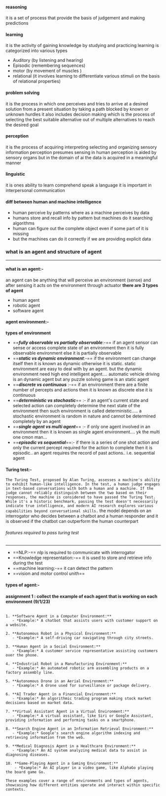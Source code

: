 #### reasoning
it is a set of process that provide the basis of judgement and making predictions

#### learning
it is the activity of gaining knowledge by studying and practicing 
learning is categorized into various types 
- Auditory (by listening and hearing)
- Episodic (remembering sequences)
- motor (by movement of muscles )
- relational (it involves learning to differentiate various stimuli on the basis of relational properties)

#### problem solving
it is the process in which one perceives and tries to arrive at a desired solution from a present situation by taking a path blocked by known or unknown hurdles 
it also includes decision making which is the process of selecting the best suitable alternative out of multiple alternatives to reach the desired goal
#### perception
it is the process of acquiring interpreting selecting and organizing sensory information
perception presumes sensing in human perception is aided by sensory organs
but in the domain of ai the data is acquired in a meaningful manner

#### linguistic
it is ones ability to learn comprehend speak a language
it is important in interpersonal communication

#### diff between human and machine intelligence
- human perceive by patterns where as a machine perceives by data
- humans store and recall info by pattern but machines do it searching algorithms
- human can figure out the complete object even if some part of it is missing
- but the machines can do it correctly if we are providing explicit data 

### what is an agent and structure of agent
** **
#### what is an agent:-
an agent can be anything that will perceive an environment (sense)
and after sensing it acts on the environment
through actuator
**there are 3 types of agent**
- human agent
- robotic agent
- software agent

#### agent environment:-
**types of environment**
- ==***fully observable vs partially observable***:-==  if an agent sensor can sense or access complete state of an environment then it is fully observable environment else it is partially observable 
- ==***static vs dynamic environment***:-== if the environment can change itself then it is known as dynamic otherwise it is static. static environment are easy to deal with by an agent. but the dynamic environment need high end intelligent agent.... automatic vehicle driving is an dynamic agent but any puzzle solving game is an static agent
- ==***discrete vs continuous*** :-==  if an environment there are a finite number of percepts and actions then it is known as discrete else it is continuous 
- ==***deterministic vs stochastic***== :- if an agent's current state and selected action can completely determine the next state of the environment then such environment is called deterministic..... a stochastic environment is random in nature and cannot be determined completely by an agent  
- ==***single agent vs multi agent***== :-  if only one agent involved in an environment then it is known as single agent environment.... yk the multi one cmon man...
- ==***episodic vs sequential***==:-  if there is a series of one shot action and only the current percept required for the action to complete then it is episodic.. an agent requires the record of past actions.. i.e. sequential agent
#### Turing test:- 
`The Turing Test, proposed by Alan Turing, assesses a machine's ability to exhibit human-like intelligence. In the test, a human judge engages in text-based conversations with both a human and a machine. If the judge cannot reliably distinguish between the two based on their responses, the machine is considered to have passed the Turing Test. While it's a historic benchmark, passing the test doesn't necessarily indicate true intelligence, and modern AI research explores various capabilities beyond conversational skills.`
the model depends on an interrogator who decides between a chatbot and a human responder and it is observed if the chatbot can outperform the human counterpart 

###### features required to pass turing test
---
- ==NLP:-== nlp is required to communicate with interrogator 
- ==Knowledge representation:-== it is used to store and retrieve info during the test
- ==machine learning:-== it can detect the pattern
- ==vision and motor control unith==
#### types of agent:-




#### assignment 1 : collect the example of each agent that is working on each environment (9/1/23)
```It seems like you're referring to different types of agents that operate in specific environments. Agents can be various entities, such as software programs, robots, or even humans, that interact with and operate in specific environments. Here are examples of different agents in various environments:

1. **Software Agent in a Computer Environment:**
   - *Example:* A chatbot that assists users with customer support on a website.

2. **Autonomous Robot in a Physical Environment:**
   - *Example:* A self-driving car navigating through city streets.

3. **Human Agent in a Social Environment:**
   - *Example:* A customer service representative assisting customers over the phone.

4. **Industrial Robot in a Manufacturing Environment:**
   - *Example:* An automated robotic arm assembling products on a factory assembly line.

5. **Autonomous Drone in an Aerial Environment:**
   - *Example:* A drone used for surveillance or package delivery.

6. **AI Trader Agent in a Financial Environment:**
   - *Example:* An algorithmic trading program making stock market decisions based on market data.

7. **Virtual Assistant Agent in a Virtual Environment:**
   - *Example:* A virtual assistant, like Siri or Google Assistant, providing information and performing tasks on a smartphone.

8. **Search Engine Agent in an Information Retrieval Environment:**
   - *Example:* Google's search engine algorithm indexing and retrieving information from the web.

9. **Medical Diagnosis Agent in a Healthcare Environment:**
   - *Example:* An AI system analyzing medical data to assist in diagnosing diseases.

10. **Game-Playing Agent in a Gaming Environment:**
    - *Example:* An AI player in a video game, like AlphaGo playing the board game Go.

These examples cover a range of environments and types of agents, showcasing how different entities operate and interact within specific contexts.
```

